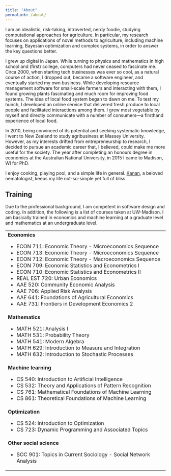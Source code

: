 ```yaml
---
title: "About"
permalink: /about/
---
```


I am an idealistic, risk-taking, introverted, nerdy foodie, studying computational approaches for agriculture. In particular, my research focuses on applications of novel methods to agriculture, including machine learning, Bayesian optimization and complex systems, in order to answer the key questions better.

I grew up digital in Japan. While turning to physics and mathematics in high school and (first) college, computers had never ceased to fascinate me. Circa 2000, when starting tech businesses was ever so cool, as a natural course of action, I dropped out, became a software engineer, and eventually started my own business. While developing resource management software for small-scale farmers and interacting with them, I found growing plants fascinating and much room for improving food systems. The idea of local food system began to dawn on me. To test my hunch, I developed an online service that delivered fresh produce to local people and facilitated interactions among them. I grew most vegetable by myself and directly communicate with a number of consumers—a firsthand experience of local food.

In 2010, being convinced of its potential and seeking systematic knowledge, I went to New Zealand to study agribusiness at Massey University. However, as my interests drifted from entrepreneurship to research, I decided to pursue an academic career that, I believed, could make me more useful for the society. The year after completing an honours degree in economics at the Australian National University, in 2015 I came to Madison, WI for PhD.

I enjoy cooking, playing pool, and a simple life in general. [Kanan](https://ksaikai.github.io), a beloved nematologist, keeps my life not-so-simple yet full of bliss.


## Training
Due to the professional background, I am competent in software design and coding. In addition, the following is a list of courses taken at UW-Madison. I am basically trained in economics and machine learning at a graduate level and mathematics at an undergraduate level.

<table>
  <tr>
    <td>
      <strong>Economics</strong>
      <ul>
        <li>ECON 711: Economic Theory - Microeconomics Sequence</li>
        <li>ECON 713: Economic Theory - Microeconomics Sequence</li>
        <li>ECON 712: Economic Theory - Macroeconomics Sequence</li>
        <li>ECON 709: Economic Statistics and Econometrics I</li>
        <li>ECON 710: Economic Statistics and Econometrics II</li>
        <li>REAL EST 720: Urban Economics</li>
        <li>AAE 520: Community Economic Analysis</li>
        <li>AAE 706: Applied Risk Analysis</li>
        <li>AAE 641: Foundations of Agricultural Economics</li>
        <li>AAE 731: Frontiers in Development Economics 2</li>
      </ul>
    </td>
  </tr>
  <tr>
    <td>
      <strong>Mathematics</strong>
      <ul>
        <li>MATH 521: Analysis I</li>
        <li>MATH 531: Probability Theory</li>
        <li>MATH 541: Modern Algebra</li>
        <li>MATH 629: Introduction to Measure and Integration</li>
        <li>MATH 632: Introduction to Stochastic Processes</li>
      </ul>
    </td>
  </tr>
  <tr>
    <td>
      <strong>Machine learning</strong>
      <ul>
        <li>CS 540: Introduction to Artificial Intelligence</li>
        <li>CS 532: Theory and Applications of Pattern Recognition</li>
        <li>CS 761: Mathematical Foundations of Machine Learning</li>
        <li>CS 861: Theoretical Foundations of Machine Learning</li>
      </ul>
    </td>
  </tr>
  <tr>
    <td>
      <strong>Optimization</strong>
      <ul>
        <li>CS 524: Introduction to Optimization</li>
        <li>CS 723: Dynamic Programming and Associated Topics</li>
      </ul>
    </td>
  </tr>
  <tr>
    <td>
      <strong>Other social science</strong>
      <ul>
        <li>SOC 901: Topics in Current Sociology - Social Network Analysis</li>
      </ul>
    </td>
  </tr>
</table>

<!--
**Economics**
* ECON 711: Economic Theory - Microeconomics Sequence
* ECON 713: Economic Theory - Microeconomics Sequence
* ECON 712: Economic Theory - Macroeconomics Sequence
* ECON 709: Economic Statistics and Econometrics I
* ECON 710: Economic Statistics and Econometrics II
* REAL EST 720: Urban Economics
* AAE 520: Community Economic Analysis
* AAE 706: Applied Risk Analysis
* AAE 641: Foundations of Agricultural Economics
* AAE 731: Frontiers in Development Economics 2

**Mathematics**
* MATH 521: Analysis I
* MATH 531: Probability Theory
* MATH 541: Modern Algebra
* MATH 629: Introduction to Measure and Integration
* MATH 632: Introduction to Stochastic Processes
* CS 524: Introduction to Optimization
* CS 723: Dynamic Programming and Associated Topics

**Machine learning**
* CS 540: Introduction to Artificial Intelligence
* CS 532: Theory and Applications of Pattern Recognition
* CS 761: Mathematical Foundations of Machine Learning
* CS 861: Theoretical Foundations of Machine Learning

**Other social science**
* SOC 901: Topics in Current Sociology - Social Network Analysis
-->
